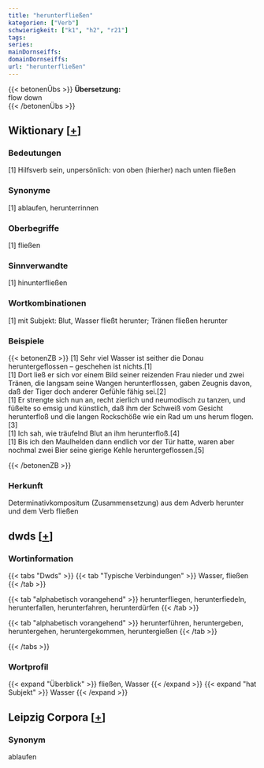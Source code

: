 ```yaml
---
title: "herunterfließen"
kategorien: ["Verb"]
schwierigkeit: ["k1", "h2", "r21"]
tags:
series:
mainDornseiffs:
domainDornseiffs:
url: "herunterfließen"
---
```


{{< betonenÜbs >}}
**Übersetzung:**  
flow down  
{{< /betonenÜbs >}}

## Wiktionary [[+](https://de.wiktionary.org/wiki/herunterfließen)]

### Bedeutungen
[1] Hilfsverb sein, unpersönlich: von oben (hierher) nach unten fließen  

### Synonyme
[1] ablaufen, herunterrinnen  

### Oberbegriffe
[1] fließen  

### Sinnverwandte
[1] hinunterfließen  

### Wortkombinationen
[1] mit Subjekt: Blut, Wasser fließt herunter; Tränen fließen herunter  

### Beispiele
{{< betonenZB >}}
[1] Sehr viel Wasser ist seither die Donau heruntergeflossen – geschehen ist nichts.[1]  
[1] Dort ließ er sich vor einem Bild seiner reizenden Frau nieder und zwei Tränen, die langsam seine Wangen herunterflossen, gaben Zeugnis davon, daß der Tiger doch anderer Gefühle fähig sei.[2]  
[1] Er strengte sich nun an, recht zierlich und neumodisch zu tanzen, und füßelte so emsig und künstlich, daß ihm der Schweiß vom Gesicht herunterfloß und die langen Rockschöße wie ein Rad um uns herum flogen.[3]  
[1] Ich sah, wie träufelnd Blut an ihm herunterfloß.[4]  
[1] Bis ich den Maulhelden dann endlich vor der Tür hatte, waren aber nochmal zwei Bier seine gierige Kehle heruntergeflossen.[5]  

{{< /betonenZB >}}
### Herkunft
Determinativkompositum (Zusammensetzung) aus dem Adverb herunter und dem Verb fließen  



## dwds [[+](https://www.dwds.de/wb/herunterfließen)]

### Wortinformation
{{< tabs "Dwds" >}}
{{< tab "Typische Verbindungen" >}}
Wasser, fließen
{{< /tab >}}

{{< tab "alphabetisch vorangehend" >}}
herunterfliegen, herunterfiedeln, herunterfallen, herunterfahren, herunterdürfen
{{< /tab >}}

{{< tab "alphabetisch vorangehend" >}}
herunterführen, heruntergeben, heruntergehen, heruntergekommen, heruntergießen
{{< /tab >}}

{{< /tabs >}}

### Wortprofil
{{< expand "Überblick" >}} fließen, Wasser {{< /expand >}}
{{< expand "hat Subjekt" >}} Wasser {{< /expand >}}

## Leipzig Corpora [[+](https://corpora.uni-leipzig.de/en/res?word=herunterfließen&corpusId=deu_newscrawl-public_2018)]


### Synonym
ablaufen

